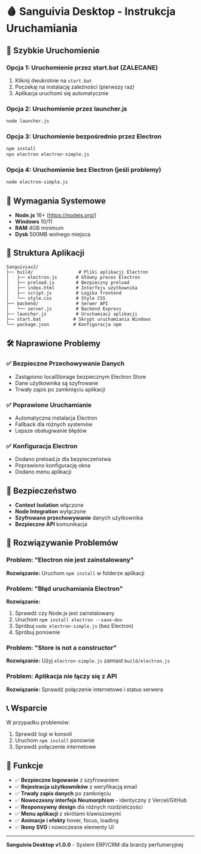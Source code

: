 # 🩸 Sanguivia Desktop - Instrukcja Uruchamiania

## 🚀 Szybkie Uruchomienie

### Opcja 1: Uruchomienie przez start.bat (ZALECANE)
1. Kliknij dwukrotnie na `start.bat`
2. Poczekaj na instalację zależności (pierwszy raz)
3. Aplikacja uruchomi się automatycznie

### Opcja 2: Uruchomienie przez launcher.js
```bash
node launcher.js
```

### Opcja 3: Uruchomienie bezpośrednio przez Electron
```bash
npm install
npx electron electron-simple.js
```

### Opcja 4: Uruchomienie bez Electron (jeśli problemy)
```bash
node electron-simple.js
```

## 🔧 Wymagania Systemowe

- **Node.js** 16+ (https://nodejs.org/)
- **Windows** 10/11
- **RAM** 4GB minimum
- **Dysk** 500MB wolnego miejsca

## 📁 Struktura Aplikacji

```
Sanguiviav2/
├── build/                 # Pliki aplikacji Electron
│   ├── electron.js       # Główny proces Electron
│   ├── preload.js        # Bezpieczny preload
│   ├── index.html        # Interfejs użytkownika
│   ├── script.js         # Logika frontend
│   └── style.css         # Style CSS
├── backend/              # Serwer API
│   └── server.js         # Backend Express
├── launcher.js           # Uruchamiacz aplikacji
├── start.bat            # Skrypt uruchamiania Windows
└── package.json         # Konfiguracja npm
```

## 🛠️ Naprawione Problemy

### ✅ Bezpieczne Przechowywanie Danych
- Zastąpiono localStorage bezpiecznym Electron Store
- Dane użytkownika są szyfrowane
- Trwały zapis po zamknięciu aplikacji

### ✅ Poprawione Uruchamianie
- Automatyczna instalacja Electron
- Fallback dla różnych systemów
- Lepsze obsługiwanie błędów

### ✅ Konfiguracja Electron
- Dodano preload.js dla bezpieczeństwa
- Poprawiono konfigurację okna
- Dodano menu aplikacji

## 🔐 Bezpieczeństwo

- **Context Isolation** włączone
- **Node Integration** wyłączone
- **Szyfrowane przechowywanie** danych użytkownika
- **Bezpieczne API** komunikacja

## 🐛 Rozwiązywanie Problemów

### Problem: "Electron nie jest zainstalowany"
**Rozwiązanie:** Uruchom `npm install` w folderze aplikacji

### Problem: "Błąd uruchamiania Electron"
**Rozwiązanie:** 
1. Sprawdź czy Node.js jest zainstalowany
2. Uruchom `npm install electron --save-dev`
3. Spróbuj `node electron-simple.js` (bez Electron)
4. Spróbuj ponownie

### Problem: "Store is not a constructor"
**Rozwiązanie:** Użyj `electron-simple.js` zamiast `build/electron.js`

### Problem: Aplikacja nie łączy się z API
**Rozwiązanie:** Sprawdź połączenie internetowe i status serwera

## 📞 Wsparcie

W przypadku problemów:
1. Sprawdź logi w konsoli
2. Uruchom `npm install` ponownie
3. Sprawdź połączenie internetowe

## 🎯 Funkcje

- ✅ **Bezpieczne logowanie** z szyfrowaniem
- ✅ **Rejestracja użytkowników** z weryfikacją email
- ✅ **Trwały zapis danych** po zamknięciu
- ✅ **Nowoczesny interfejs Neumorphism** - identyczny z Vercel/GitHub
- ✅ **Responsywny design** dla różnych rozdzielczości
- ✅ **Menu aplikacji** z skrótami klawiszowymi
- ✅ **Animacje i efekty** hover, focus, loading
- ✅ **Ikony SVG** i nowoczesne elementy UI

---
**Sanguivia Desktop v1.0.0** - System ERP/CRM dla branży perfumeryjnej
